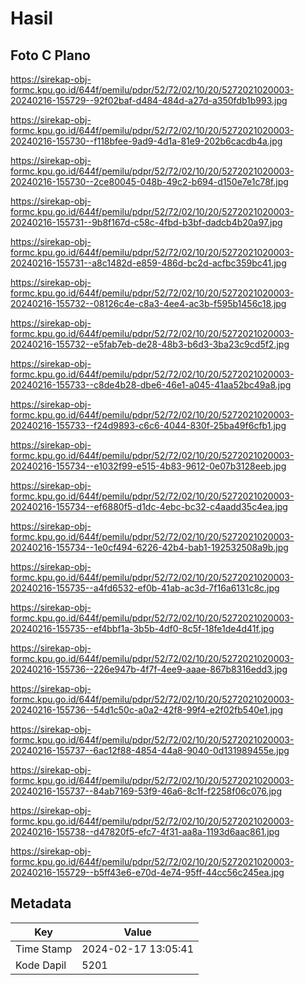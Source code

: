 # Hasil

## Foto C Plano

https://sirekap-obj-formc.kpu.go.id/644f/pemilu/pdpr/52/72/02/10/20/5272021020003-20240216-155729--92f02baf-d484-484d-a27d-a350fdb1b993.jpg

https://sirekap-obj-formc.kpu.go.id/644f/pemilu/pdpr/52/72/02/10/20/5272021020003-20240216-155730--f118bfee-9ad9-4d1a-81e9-202b6cacdb4a.jpg

https://sirekap-obj-formc.kpu.go.id/644f/pemilu/pdpr/52/72/02/10/20/5272021020003-20240216-155730--2ce80045-048b-49c2-b694-d150e7e1c78f.jpg

https://sirekap-obj-formc.kpu.go.id/644f/pemilu/pdpr/52/72/02/10/20/5272021020003-20240216-155731--9b8f167d-c58c-4fbd-b3bf-dadcb4b20a97.jpg

https://sirekap-obj-formc.kpu.go.id/644f/pemilu/pdpr/52/72/02/10/20/5272021020003-20240216-155731--a8c1482d-e859-486d-bc2d-acfbc359bc41.jpg

https://sirekap-obj-formc.kpu.go.id/644f/pemilu/pdpr/52/72/02/10/20/5272021020003-20240216-155732--08126c4e-c8a3-4ee4-ac3b-f595b1456c18.jpg

https://sirekap-obj-formc.kpu.go.id/644f/pemilu/pdpr/52/72/02/10/20/5272021020003-20240216-155732--e5fab7eb-de28-48b3-b6d3-3ba23c9cd5f2.jpg

https://sirekap-obj-formc.kpu.go.id/644f/pemilu/pdpr/52/72/02/10/20/5272021020003-20240216-155733--c8de4b28-dbe6-46e1-a045-41aa52bc49a8.jpg

https://sirekap-obj-formc.kpu.go.id/644f/pemilu/pdpr/52/72/02/10/20/5272021020003-20240216-155733--f24d9893-c6c6-4044-830f-25ba49f6cfb1.jpg

https://sirekap-obj-formc.kpu.go.id/644f/pemilu/pdpr/52/72/02/10/20/5272021020003-20240216-155734--e1032f99-e515-4b83-9612-0e07b3128eeb.jpg

https://sirekap-obj-formc.kpu.go.id/644f/pemilu/pdpr/52/72/02/10/20/5272021020003-20240216-155734--ef6880f5-d1dc-4ebc-bc32-c4aadd35c4ea.jpg

https://sirekap-obj-formc.kpu.go.id/644f/pemilu/pdpr/52/72/02/10/20/5272021020003-20240216-155734--1e0cf494-6226-42b4-bab1-192532508a9b.jpg

https://sirekap-obj-formc.kpu.go.id/644f/pemilu/pdpr/52/72/02/10/20/5272021020003-20240216-155735--a4fd6532-ef0b-41ab-ac3d-7f16a6131c8c.jpg

https://sirekap-obj-formc.kpu.go.id/644f/pemilu/pdpr/52/72/02/10/20/5272021020003-20240216-155735--ef4bbf1a-3b5b-4df0-8c5f-18fe1de4d41f.jpg

https://sirekap-obj-formc.kpu.go.id/644f/pemilu/pdpr/52/72/02/10/20/5272021020003-20240216-155736--226e947b-4f7f-4ee9-aaae-867b8316edd3.jpg

https://sirekap-obj-formc.kpu.go.id/644f/pemilu/pdpr/52/72/02/10/20/5272021020003-20240216-155736--54d1c50c-a0a2-42f8-99f4-e2f02fb540e1.jpg

https://sirekap-obj-formc.kpu.go.id/644f/pemilu/pdpr/52/72/02/10/20/5272021020003-20240216-155737--6ac12f88-4854-44a8-9040-0d131989455e.jpg

https://sirekap-obj-formc.kpu.go.id/644f/pemilu/pdpr/52/72/02/10/20/5272021020003-20240216-155737--84ab7169-53f9-46a6-8c1f-f2258f06c076.jpg

https://sirekap-obj-formc.kpu.go.id/644f/pemilu/pdpr/52/72/02/10/20/5272021020003-20240216-155738--d47820f5-efc7-4f31-aa8a-1193d6aac861.jpg

https://sirekap-obj-formc.kpu.go.id/644f/pemilu/pdpr/52/72/02/10/20/5272021020003-20240216-155729--b5ff43e6-e70d-4e74-95ff-44cc56c245ea.jpg


## Metadata

| Key        | Value               |
| ---------- | ------------------- |
| Time Stamp | 2024-02-17 13:05:41 |
| Kode Dapil | 5201                |



